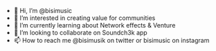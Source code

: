 - 👋 Hi, I’m @bisimusic
- 👀 I’m interested in creating value for communities
- 🌱 I’m currently learning about Network effects & Venture
- 💞️ I’m looking to collaborate on Soundch3k app
- 📫 How to reach me @bisimusik on twitter or bisimusic on instagram

<!---
bisimusic/bisimusic is a ✨ special ✨ repository because its `README.md` (this file) appears on your GitHub profile.
You can click the Preview link to take a look at your changes.
--->
